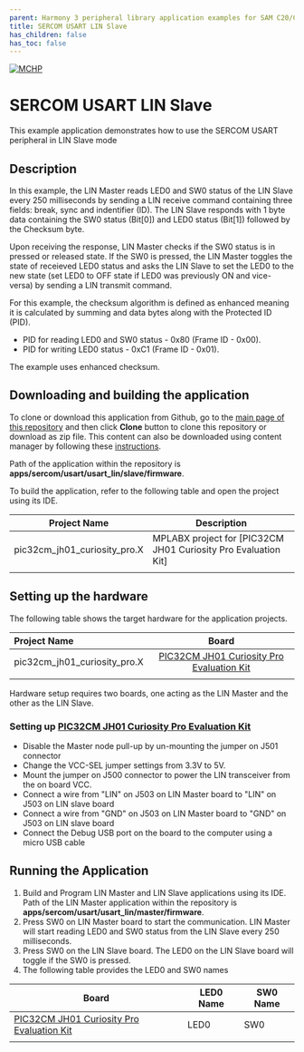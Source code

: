 ```yaml
---
parent: Harmony 3 peripheral library application examples for SAM C20/C21 family
title: SERCOM USART LIN Slave
has_children: false
has_toc: false
---
```


[![MCHP](https://www.microchip.com/ResourcePackages/Microchip/assets/dist/images/logo.png)](https://www.microchip.com)

# SERCOM USART LIN Slave

This example application demonstrates how to use the SERCOM USART peripheral in LIN Slave mode

## Description

In this example, the LIN Master reads LED0 and SW0 status of the LIN Slave every 250 milliseconds by sending a LIN receive command containing three fields: break, sync and indentifier (ID). The LIN Slave responds with 1 byte data containing the SW0 status (Bit[0]) and LED0 status (Bit[1]) followed by the Checksum byte.

Upon receiving the response, LIN Master checks if the SW0 status is in pressed or released state. If the SW0 is pressed, the LIN Master toggles the state of receieved LED0 status and asks the LIN Slave to set the LED0 to the new state (set LED0 to OFF state if LED0 was previously ON and vice-versa) by sending a LIN transmit command.

For this example, the checksum algorithm is defined as enhanced meaning it is calculated by summing and data bytes along with the Protected ID (PID).

- PID for reading LED0 and SW0 status - 0x80 (Frame ID - 0x00).
- PID for writing LED0 status - 0xC1 (Frame ID - 0x01).

The example uses enhanced checksum.

## Downloading and building the application

To clone or download this application from Github, go to the [main page of this repository](https://github.com/Microchip-MPLAB-Harmony/csp_apps_pic32cm_jh00_jh01) and then click **Clone** button to clone this repository or download as zip file.
This content can also be downloaded using content manager by following these [instructions](https://github.com/Microchip-MPLAB-Harmony/contentmanager/wiki).

Path of the application within the repository is **apps/sercom/usart/usart_lin/slave/firmware**.

To build the application, refer to the following table and open the project using its IDE.

| Project Name      | Description                                    |
| ----------------- | ---------------------------------------------- |
| pic32cm_jh01_curiosity_pro.X | MPLABX project for [PIC32CM JH01 Curiosity Pro Evaluation Kit] |
|||

## Setting up the hardware

The following table shows the target hardware for the application projects.

| Project Name| Board|
|:---------|:---------:|
| pic32cm_jh01_curiosity_pro.X  | [PIC32CM JH01 Curiosity Pro Evaluation Kit]()
|||

Hardware setup requires two boards, one acting as the LIN Master and the other as the LIN Slave.

### Setting up [PIC32CM JH01 Curiosity Pro Evaluation Kit]()

- Disable the Master node pull-up by un-mounting the jumper on J501 connector
- Change the VCC-SEL jumper settings from 3.3V to 5V.
- Mount the jumper on J500 connector to power the LIN transceiver from the on board VCC.
- Connect a wire from "LIN" on J503 on LIN Master board to "LIN" on J503 on LIN slave board
- Connect a wire from "GND" on J503 on LIN Master board to "GND" on J503 on LIN slave board
- Connect the Debug USB port on the board to the computer using a micro USB cable

## Running the Application

1. Build and Program LIN Master and LIN Slave applications using its IDE. Path of the LIN Master application within the repository is **apps/sercom/usart/usart_lin/master/firmware**.
2. Press SW0 on LIN Master board to start the communication. LIN Master will start reading LED0 and SW0 status from the LIN Slave every 250 milliseconds.
3. Press SW0 on the LIN Slave board. The LED0 on the LIN Slave board will toggle if the SW0 is pressed.
4. The following table provides the LED0 and SW0 names

| Board      | LED0 Name  | SW0 Name |
| ----------------- | ----------- | ----------- |
| [PIC32CM JH01 Curiosity Pro Evaluation Kit]() | LED0 | SW0 |
|||
